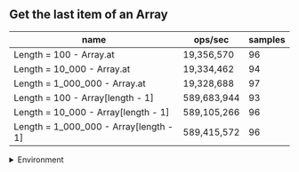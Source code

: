 ## Get the last item of an Array

|name|ops/sec|samples|
|-|-|-|
|Length = 100 - Array.at|19,356,570|96|
|Length = 10_000 - Array.at|19,334,462|94|
|Length = 1_000_000 - Array.at|19,328,688|97|
|Length = 100 - Array[length - 1]|589,683,944|93|
|Length = 10_000 - Array[length - 1]|589,105,266|96|
|Length = 1_000_000 - Array[length - 1]|589,415,572|96|


<details>
<summary>Environment</summary>

* __Machine:__ linux x64 | 2 vCPUs | 6.8GB Mem
* __Run:__ Sat Oct 14 2023 02:05:18 GMT+0000 (Coordinated Universal Time)
</details>

<!--
{"environment":{"platform":"linux","arch":"x64","cpus":2,"totalMemory":6.759757995605469},"benchmarks":[{"name":"Length = 100 - Array.at","hz":19356569.882253516,"cycles":6,"stats":{"deviation":4.853444334062847e-10,"mean":5.166204581095846e-8,"moe":9.708910725989129e-11,"rme":0.18793120894816928,"sem":4.953525880606698e-11,"variance":2.3555921903846747e-19}},{"name":"Length = 10_000 - Array.at","hz":19334461.982911915,"cycles":8,"stats":{"deviation":5.410928180305582e-10,"mean":5.17211185335188e-8,"moe":1.0938654722809312e-10,"rme":0.2114930038823565,"sem":5.580946287147608e-11,"variance":2.927814377242508e-19}},{"name":"Length = 1_000_000 - Array.at","hz":19328688.26504083,"cycles":5,"stats":{"deviation":4.4649851904117037e-10,"mean":5.1736568270319074e-8,"moe":8.885670957307334e-11,"rme":0.17174836395952037,"sem":4.533505590462925e-11,"variance":1.9936092750595836e-19}},{"name":"Length = 100 - Array[length - 1]","hz":589683944.0633514,"cycles":9,"stats":{"deviation":9.149234499831305e-12,"mean":1.6958236866842134e-9,"moe":1.8595135871368843e-12,"rme":0.10965253061022684,"sem":9.487314220086146e-13,"variance":8.37084919329034e-23}},{"name":"Length = 10_000 - Array[length - 1]","hz":589105266.2289438,"cycles":9,"stats":{"deviation":1.1844927863549256e-11,"mean":1.6974894935184135e-9,"moe":2.3694790599712632e-12,"rme":0.13958725924482787,"sem":1.2089178877404404e-12,"variance":1.4030231609268555e-22}},{"name":"Length = 1_000_000 - Array[length - 1]","hz":589415572.3421665,"cycles":7,"stats":{"deviation":9.050145786502405e-12,"mean":1.6965958263136652e-9,"moe":1.8104062074362864e-12,"rme":0.10670816109278698,"sem":9.23676636447085e-13,"variance":8.190513875694724e-23}}]}-->
